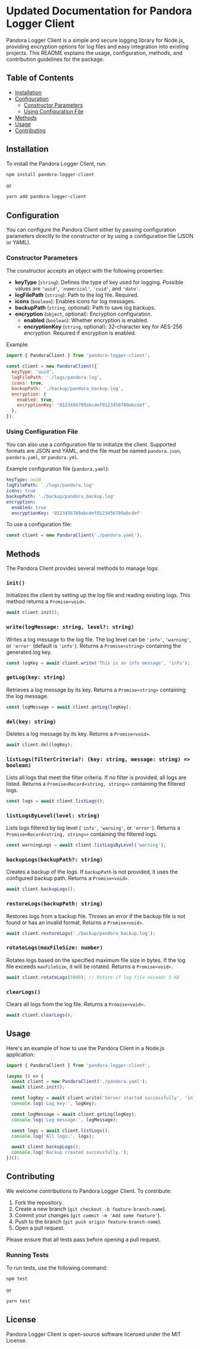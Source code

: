 # Updated Documentation for Pandora Logger Client

Pandora Logger Client is a simple and secure logging library for Node.js, providing encryption options for log files and easy integration into existing projects. This README explains the usage, configuration, methods, and contribution guidelines for the package.

## Table of Contents
- [Installation](#installation)
- [Configuration](#configuration)
  - [Constructor Parameters](#constructor-parameters)
  - [Using Configuration File](#using-configuration-file)
- [Methods](#methods)
- [Usage](#usage)
- [Contributing](#contributing)

## Installation
To install the Pandora Logger Client, run:

```bash
npm install pandora-logger-client
```

or

```bash
yarn add pandora-logger-client
```

## Configuration
You can configure the Pandora Client either by passing configuration parameters directly to the constructor or by using a configuration file (JSON or YAML).

### Constructor Parameters
The constructor accepts an object with the following properties:

- **keyType** (`string`): Defines the type of key used for logging. Possible values are `'uuid'`, `'numerical'`, `'cuid'`, and `'date'`.
- **logFilePath** (`string`): Path to the log file. Required.
- **icons** (`boolean`): Enables icons for log messages.
- **backupPath** (`string`, optional): Path to save log backups.
- **encryption** (`object`, optional): Encryption configuration.
  - **enabled** (`boolean`): Whether encryption is enabled.
  - **encryptionKey** (`string`, optional): 32-character key for AES-256 encryption. Required if encryption is enabled.

Example:

```javascript
import { PandoraClient } from 'pandora-logger-client';

const client = new PandoraClient({
  keyType: 'uuid',
  logFilePath: './logs/pandora.log',
  icons: true,
  backupPath: './backup/pandora_backup.log',
  encryption: {
    enabled: true,
    encryptionKey: '0123456789abcdef0123456789abcdef',
  },
});
```

### Using Configuration File
You can also use a configuration file to initialize the client. Supported formats are JSON and YAML, and the file must be named `pandora.json`, `pandora.yaml`, or `pandora.yml`.

Example configuration file (`pandora.yaml`):

```yaml
keyType: uuid
logFilePath: './logs/pandora.log'
icons: true
backupPath: './backup/pandora_backup.log'
encryption:
  enabled: true
  encryptionKey: '0123456789abcdef0123456789abcdef'
```

To use a configuration file:

```javascript
const client = new PandoraClient('./pandora.yaml');
```

## Methods
The Pandora Client provides several methods to manage logs:

### `init()`
Initializes the client by setting up the log file and reading existing logs. This method returns a `Promise<void>`.

```javascript
await client.init();
```

### `write(logMessage: string, level?: string)`
Writes a log message to the log file. The log level can be `'info'`, `'warning'`, or `'error'` (default is `'info'`). Returns a `Promise<string>` containing the generated log key.

```javascript
const logKey = await client.write('This is an info message', 'info');
```

### `getLog(key: string)`
Retrieves a log message by its key. Returns a `Promise<string>` containing the log message.

```javascript
const logMessage = await client.getLog(logKey);
```

### `del(key: string)`
Deletes a log message by its key. Returns a `Promise<void>`.

```javascript
await client.del(logKey);
```

### `listLogs(filterCriteria?: (key: string, message: string) => boolean)`
Lists all logs that meet the filter criteria. If no filter is provided, all logs are listed. Returns a `Promise<Record<string, string>>` containing the filtered logs.

```javascript
const logs = await client.listLogs();
```

### `listLogsByLevel(level: string)`
Lists logs filtered by log level (`'info'`, `'warning'`, or `'error'`). Returns a `Promise<Record<string, string>>` containing the filtered logs.

```javascript
const warningLogs = await client.listLogsByLevel('warning');
```

### `backupLogs(backupPath?: string)`
Creates a backup of the logs. If `backupPath` is not provided, it uses the configured backup path. Returns a `Promise<void>`.

```javascript
await client.backupLogs();
```

### `restoreLogs(backupPath: string)`
Restores logs from a backup file. Throws an error if the backup file is not found or has an invalid format. Returns a `Promise<void>`.

```javascript
await client.restoreLogs('./backup/pandora_backup.log');
```

### `rotateLogs(maxFileSize: number)`
Rotates logs based on the specified maximum file size in bytes. If the log file exceeds `maxFileSize`, it will be rotated. Returns a `Promise<void>`.

```javascript
await client.rotateLogs(5000); // Rotate if log file exceeds 5 KB
```

### `clearLogs()`
Clears all logs from the log file. Returns a `Promise<void>`.

```javascript
await client.clearLogs();
```

## Usage
Here's an example of how to use the Pandora Client in a Node.js application:

```javascript
import { PandoraClient } from 'pandora-logger-client';

(async () => {
  const client = new PandoraClient('./pandora.yaml');
  await client.init();

  const logKey = await client.write('Server started successfully', 'info');
  console.log('Log key:', logKey);

  const logMessage = await client.getLog(logKey);
  console.log('Log message:', logMessage);

  const logs = await client.listLogs();
  console.log('All logs:', logs);

  await client.backupLogs();
  console.log('Backup created successfully.');
})();
```

## Contributing
We welcome contributions to Pandora Logger Client. To contribute:

1. Fork the repository.
2. Create a new branch (`git checkout -b feature-branch-name`).
3. Commit your changes (`git commit -m 'Add some feature'`).
4. Push to the branch (`git push origin feature-branch-name`).
5. Open a pull request.

Please ensure that all tests pass before opening a pull request.

### Running Tests
To run tests, use the following command:

```bash
npm test
```

or

```bash
yarn test
```

## License
Pandora Logger Client is open-source software licensed under the MIT License.
